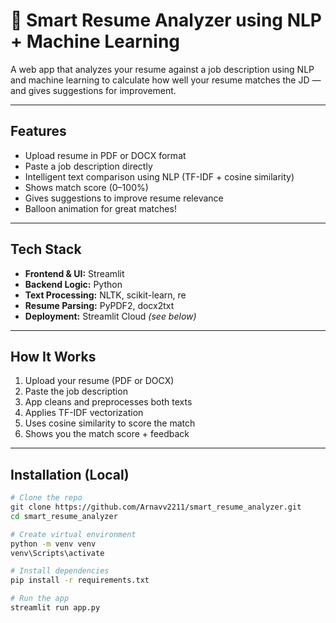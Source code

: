 # 📄 Smart Resume Analyzer using NLP + Machine Learning

A web app that analyzes your resume against a job description using NLP and machine learning to calculate how well your resume matches the JD — and gives suggestions for improvement.

---

##  Features

-  Upload resume in PDF or DOCX format
-  Paste a job description directly
-  Intelligent text comparison using NLP (TF-IDF + cosine similarity)
-  Shows match score (0–100%)
-  Gives suggestions to improve resume relevance
-  Balloon animation for great matches!

---

##  Tech Stack

- **Frontend & UI:** Streamlit
- **Backend Logic:** Python
- **Text Processing:** NLTK, scikit-learn, re
- **Resume Parsing:** PyPDF2, docx2txt
- **Deployment:** Streamlit Cloud *(see below)*

---

##  How It Works

1. Upload your resume (PDF or DOCX)
2. Paste the job description
3. App cleans and preprocesses both texts
4. Applies TF-IDF vectorization
5. Uses cosine similarity to score the match
6. Shows you the match score + feedback

---

##  Installation (Local)

```bash
# Clone the repo
git clone https://github.com/Arnavv2211/smart_resume_analyzer.git
cd smart_resume_analyzer

# Create virtual environment
python -m venv venv
venv\Scripts\activate 

# Install dependencies
pip install -r requirements.txt

# Run the app
streamlit run app.py
